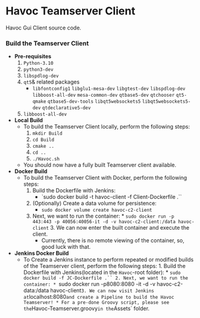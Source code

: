 # Havoc Teamserver Client

Havoc Gui Client source code. 

### Build the Teamserver Client
- **Pre-requisites**
	1. `Python-3.10`
	2. `python3-dev`
	3. `libspdlog-dev`
	4. `qt5`& related packages
		* `libfontconfig1` `libglu1-mesa-dev` `libgtest-dev` `libspdlog-dev` `libboost-all-dev` `mesa-common-dev` `qtbase5-dev` `qtchooser` `qt5-qmake` `qtbase5-dev-tools` `libqt5websockets5` `libqt5websockets5-dev` `qtdeclarative5-dev`
	5. `libboost-all-dev`
- **Local Build**
	- To build the Teamserver Client locally, perform the following steps:
		1. `mkdir Build`
		2. `cd Build`
		3. `cmake ..`
		4. `cd ..`
		5. `./Havoc.sh`
	- You should now have a fully built Teamserver client available.
- **Docker Build**
	- To build the Teamserver Client with Docker, perform the following steps:
		1. Build the Dockerfile with Jenkins:
			* `sudo docker build -t havoc-client -f Client-Dockerfile .``
		2. (Optionally) Create a data volume for persistence:
			* `sudo docker volume create havoc-c2-client`
		2. Next, we want to run the container:
                        * `sudo docker run -p 443:443 -p 40056:40056-it -d -v havoc-c2-client:/data havoc-client`
                3. We can now enter the built container and execute the client.
			* Currently, there is no remote viewing of the container, so, good luck with that.
- **Jenkins Docker Build**
	- To Create a Jenkins instance to perform repeated or modified builds of the Teamserver client, perform the following steps:
                1. Build the Dockerfile with Jenkins(located in the `Havoc`-root folder):
                        * `sudo docker build -f JC-Dockerfile .``
                2. Next, we want to run the container:
                        * `sudo docker run -p8080:8080 -it -d -v havoc-c2-data:/data havoc-client`
                3. We can now visit Jenkins at `localhost:8080` and create a Pipeline to build the Havoc Teamserver!
                        * For a pre-done Groovy script, please see the `Havoc-Teamserver.groovy` in the `Assets` folder.
